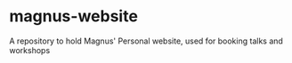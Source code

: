 # magnus-website
A repository to hold Magnus' Personal website, used for booking talks and workshops

